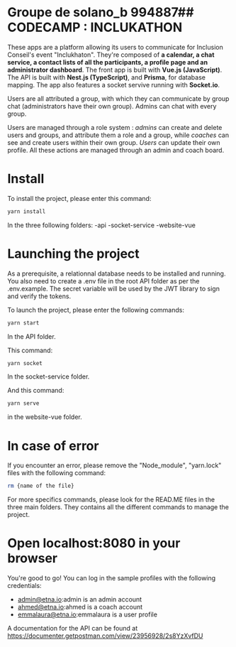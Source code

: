 # Groupe de solano_b 994887## CODECAMP : INCLUKATHON

These apps are a platform allowing its users to communicate for Inclusion Conseil's event "Inclukhaton". They're composed of **a calendar, a chat service, a contact lists of all the participants, a profile page and an administrator dashboard**. The front app is built with **Vue.js (JavaScript)**. The API is built with **Nest.js (TypeScript)**, and **Prisma**, for database mapping. The app also features a socket servive running with **Socket.io**.

Users are all attributed a group, with which they can communicate by group chat (administrators have their own group). Admins can chat with every group.

Users are managed through a role system : *admins* can create and delete users and groups, and attribute them a role and a group, while *coaches* can see and create users within their own group. *Users* can update their own profile. All these actions are managed through an admin and coach board.

# Install

To install the project, please enter this command:

```bash
yarn install
```

In the three following folders:
-api
-socket-service
-website-vue

# Launching the project

As a prerequisite, a relationnal database needs to be installed and running.
You also need to create a .env file in the root API folder as per the .env.example.
The secret variable will be used by the JWT library to sign and verify the tokens.

To launch the project, please enter the following commands:

```bash
yarn start
```
In the API folder.

This command:
```bash
yarn socket
```
In the socket-service folder.

And this command:
```bash
yarn serve
```
in the website-vue folder.

# In case of error

If you encounter an error, please remove the "Node_module", "yarn.lock" files with the following command:

```bash
rm {name of the file}
```

For more specifics commands, please look for the READ.ME files in the three main folders. They contains all the different commands to manage the project.

# Open localhost:8080 in your browser

You're good to go!
You can log in the sample profiles with the following credentials:

- admin@etna.io:admin is an admin account
- ahmed@etna.io:ahmed is a coach account
- emmalaura@etna.io:emmalaura is a user profile

A documentation for the API can be found at https://documenter.getpostman.com/view/23956928/2s8YzXvfDU